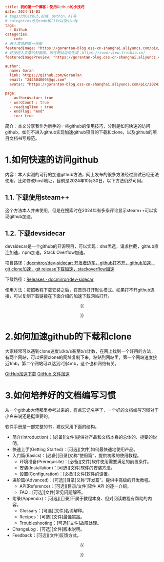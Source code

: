 ```toml
title: 我的第一个博客：使用Github的小技巧
date: 2024-11-03
# tags分为Github,前端，python，AI等
# categories分为code和life以及study
tags:
  - Github
categories:
  - code
# 进入文章的第一张图
featuredImage: "https://gorantan-blog.oss-cn-shanghai.aliyuncs.com/pic/20241204091417901.jpg"
# 还没进入文章的封面图，可在网站自动生成：https://coverview.lruihao.cn/
featuredImagePreview: "https://gorantan-blog.oss-cn-shanghai.aliyuncs.com/pic/20241204093206748.png"

author:
  name: Goran
  link: https://github.com/GoranTan
  email: "2446040095@qq.com"
  avatar: "https://gorantan-blog.oss-cn-shanghai.aliyuncs.com/pic/20241203195700868.png"

page:
  - authorAvatar: true
  - wordCount : true
  - readingTime : true
  - endFlag: "end"
  - toc: true
```

简介：本文分享我作为新手的一些github的使用技巧，分别是如何快速的访问github，如何不进入github实现加速github项目的下载和clone，以及github的项目文档书写规范。



# 1.如何快速的访问github

内容：本人实测的可行的加速github方法，网上发布的很多方法经过测试已经无法使用，比如修改host地址，目前是2024年10月30日，以下方法仍然可用。



## 1.1. 下载使用steam++

这个方法本人并未使用，但是在搜索时在2024年有多条评论显示steam++可以实现github加速。



## 1.2. 下载devsidecar

devsidecar是一个github的开源项目，可以实现：dns优选，请求拦截，github直连加速，npm加速，Stack Overflow加速。

项目路径：[docmirror/dev-sidecar: 开发者边车，github打不开，github加速，git clone加速，git release下载加速，stackoverflow加速](https://github.com/docmirror/dev-sidecar)

下载路径：[Releases · docmirror/dev-sidecar](https://github.com/docmirror/dev-sidecar/releases)

使用方法：按照教程下载安装之后，在首页打开默认模式。如果打不开github连接，可以复制下载链接在下面介绍的加速下载网站打开。

<center>{{<figure src="../assets/app1.png" width="100%" title="软件图片">}}</center>



# 2.如何加速github的下载和clone

大家经常可以遇到clone速度以kb/s甚至b/s计数，在网上找到一个好用的方法，有两个网站，可以把要clone的网址复制下来，粘贴到网站里，第一个网站速度接近1mb，第二个网站可以达到2到4mb，这个也和网络有关。

[GitHub加速下载](https://github.moeyy.xyz/)
[GitHub 文件加速](https://gh.api.99988866.xyz/)



# 3.如何培养好的文档编写习惯

从一个github大佬那里参考过来的，有点忘记名字了，一个好的文档编写习惯对于小白来说还是挺重要的。

软件手册是一部完整的书，建议采用下面的结构。

- 简介(Introduction)：[必备][文件]提供对产品和文档本身的总体的、扼要的说明。
- 快速上手(Getting Started)：[可选][文件]如何最快速地使用产品。
- 入门篇(Basics)：[必备][目录]又称“使用篇”，提供初级的使用教程。
  - 环境准备(Prerequisite)：[必备][文件]软件使用需要满足的前置条件。
  - 安装(Installation)：[可选][文件]软件的安装方法。
  - 设置(Configuration)：[必备][文件]软件的设置。
- 进阶篇(Advanced)：[可选][目录]又称“开发篇”。提供中高级的开发教程。
  - API(Reference)：[可选][目录/文件]软件 API 的逐一介绍。
  - FAQ：[可选][文件]常见问题解答。
- 附录(Appendix)：[可选][目录]不属于教程本身、但对阅读教程有帮助的内容。
  - Glossary：[可选][文件]名词解释。
  - Recipes：[可选][文件]最佳实践。
  - Troubleshooting：[可选][文件]故障处理。
- ChangeLog：[可选][文件]版本说明。
- Feedback：[可选][文件]反馈方式。

<!-- 采用 HTML 标签的方法来插入图片

<center><img src="../assets/content.png" width="50%" /></center> -->

<!-- Hugo 官方提供了一些 shortcodes 短代码，其中就包含插入图片的短代码 figure
<center>{{<figure src="../assets/content.png" width="50%" title="这是一个测试图片，位于assets文件夹下">}}</center> -->

<center>{{<figure src="../assets/content.png" width="100%" title="原文截图">}}</center>
